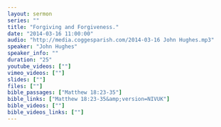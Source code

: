 ```yaml
---
layout: sermon
series: ""
title: "Forgiving and Forgiveness."
date: "2014-03-16 11:00:00"
audio: "http://media.coggesparish.com/2014-03-16 John Hughes.mp3"
speaker: "John Hughes"
speaker_info: ""
duration: "25"
youtube_videos: [""]
vimeo_videos: [""]
slides: [""]
files: [""]
bible_passages: ["Matthew 18:23-35"]
bible_links: ["Matthew 18:23-35&amp;version=NIVUK"]
bible_videos: [""]
bible_videos_links: [""]
---
```

